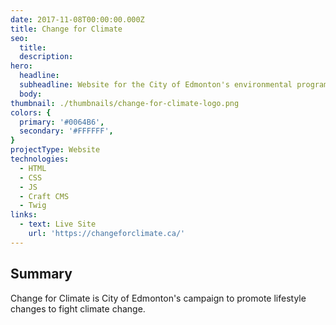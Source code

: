 ```yaml
---
date: 2017-11-08T00:00:00.000Z
title: Change for Climate
seo:
  title:
  description:
hero:
  headline:
  subheadline: Website for the City of Edmonton's environmental program.
  body:
thumbnail: ./thumbnails/change-for-climate-logo.png
colors: {
  primary: '#0064B6',
  secondary: '#FFFFFF',
}
projectType: Website
technologies:
  - HTML
  - CSS
  - JS
  - Craft CMS
  - Twig
links:
  - text: Live Site
    url: 'https://changeforclimate.ca/'
---
```


## Summary
Change for Climate is City of Edmonton's campaign to promote lifestyle changes to fight climate change.
